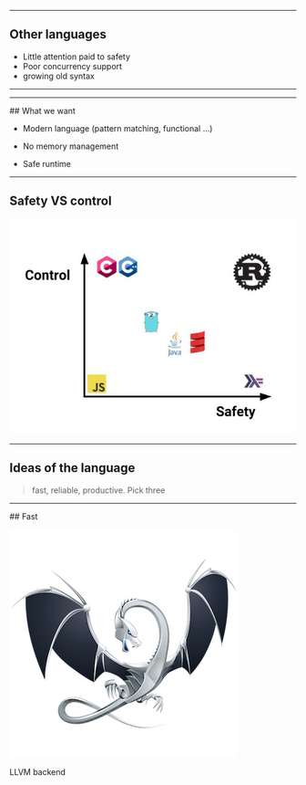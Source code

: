 <!-- .slide: data-background-video="assets/videos/rust_born.mp4" data-background-video-loop="true" data-background-video-muted="true" -->

---

## Other languages

* Little attention paid to safety
* Poor concurrency support
* growing old syntax

---

<!-- .slide: data-background="assets/img/on_en_a_gros.gif" data-background-size="90%"-->

---

## What we want

* Modern language (pattern matching, functional ...)

* No memory management

* Safe runtime

---

## Safety VS control

![position_in_market](assets/img/rust_position.jpg)

---

## Ideas of the language

> fast, reliable, productive. Pick three

---

## Fast

![llvm_logo](assets/img/llvm_logo.png)

LLVM backend
